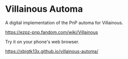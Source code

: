 # Villainous Automa

A digital implementation of the PnP automa for Villainous.

https://ezpz-pnp.fandom.com/wiki/Villainous


Try it on your phone's web browser.

https://xbigtk13x.github.io/villainous-automa/
